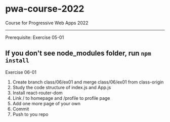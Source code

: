 # pwa-course-2022
Course for Progressive Web Apps 2022

------------------
Prerequisite: Exercise 05-01

If you don't see node_modules folder, run `npm install`
------------------

Exercise 06-01
1. Create branch class/06/ex01 and merge class/06/ex01 from class-origin
2. Study the code structure of index.js and App.js
3. Install react-router-dom
4. Link / to homepage and /profile to profile page
5. Add one more page of your own
6. Commit
7. Push to you repo
